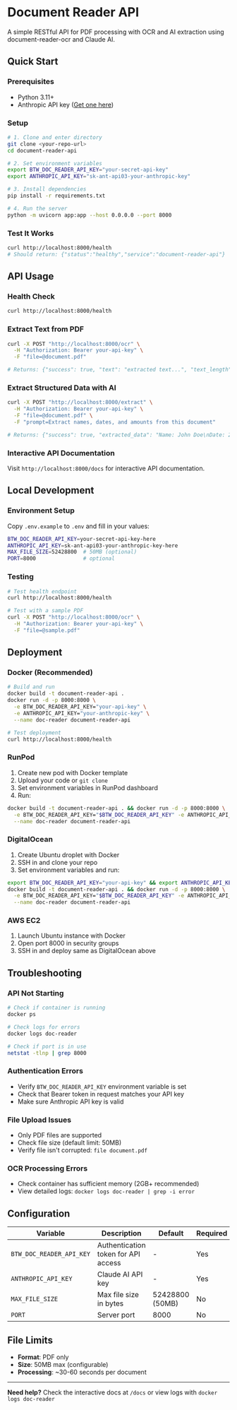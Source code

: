 # Document Reader API

A simple RESTful API for PDF processing with OCR and AI extraction using document-reader-ocr and Claude AI.

## Quick Start

### Prerequisites

- Python 3.11+
- Anthropic API key ([Get one here](https://console.anthropic.com/))

### Setup

```bash
# 1. Clone and enter directory
git clone <your-repo-url>
cd document-reader-api

# 2. Set environment variables
export BTW_DOC_READER_API_KEY="your-secret-api-key"
export ANTHROPIC_API_KEY="sk-ant-api03-your-anthropic-key"

# 3. Install dependencies
pip install -r requirements.txt

# 4. Run the server
python -m uvicorn app:app --host 0.0.0.0 --port 8000
```

### Test It Works

```bash
curl http://localhost:8000/health
# Should return: {"status":"healthy","service":"document-reader-api"}
```

## API Usage

### Health Check

```bash
curl http://localhost:8000/health
```

### Extract Text from PDF

```bash
curl -X POST "http://localhost:8000/ocr" \
  -H "Authorization: Bearer your-api-key" \
  -F "file=@document.pdf"

# Returns: {"success": true, "text": "extracted text...", "text_length": 1234}
```

### Extract Structured Data with AI

```bash
curl -X POST "http://localhost:8000/extract" \
  -H "Authorization: Bearer your-api-key" \
  -F "file=@document.pdf" \
  -F "prompt=Extract names, dates, and amounts from this document"

# Returns: {"success": true, "extracted_data": "Name: John Doe\nDate: 2024-01-15..."}
```

### Interactive API Documentation

Visit `http://localhost:8000/docs` for interactive API documentation.

## Local Development

### Environment Setup

Copy `.env.example` to `.env` and fill in your values:

```bash
BTW_DOC_READER_API_KEY=your-secret-api-key-here
ANTHROPIC_API_KEY=sk-ant-api03-your-anthropic-key-here
MAX_FILE_SIZE=52428800  # 50MB (optional)
PORT=8000               # optional
```

### Testing

```bash
# Test health endpoint
curl http://localhost:8000/health

# Test with a sample PDF
curl -X POST "http://localhost:8000/ocr" \
  -H "Authorization: Bearer your-api-key" \
  -F "file=@sample.pdf"
```

## Deployment

### Docker (Recommended)

```bash
# Build and run
docker build -t document-reader-api .
docker run -d -p 8000:8000 \
  -e BTW_DOC_READER_API_KEY="your-api-key" \
  -e ANTHROPIC_API_KEY="your-anthropic-key" \
  --name doc-reader document-reader-api

# Test deployment
curl http://localhost:8000/health
```

### RunPod

1. Create new pod with Docker template
2. Upload your code or `git clone`
3. Set environment variables in RunPod dashboard
4. Run:

```bash
docker build -t document-reader-api . && docker run -d -p 8000:8000 \
  -e BTW_DOC_READER_API_KEY="$BTW_DOC_READER_API_KEY" -e ANTHROPIC_API_KEY="$ANTHROPIC_API_KEY" \
  --name doc-reader document-reader-api
```

### DigitalOcean

1. Create Ubuntu droplet with Docker
2. SSH in and clone your repo
3. Set environment variables and run:

```bash
export BTW_DOC_READER_API_KEY="your-api-key" && export ANTHROPIC_API_KEY="your-anthropic-key"
docker build -t document-reader-api . && docker run -d -p 8000:8000 \
  -e BTW_DOC_READER_API_KEY="$BTW_DOC_READER_API_KEY" -e ANTHROPIC_API_KEY="$ANTHROPIC_API_KEY" \
  --name doc-reader document-reader-api
```

### AWS EC2

1. Launch Ubuntu instance with Docker
2. Open port 8000 in security groups
3. SSH in and deploy same as DigitalOcean above

## Troubleshooting

### API Not Starting

```bash
# Check if container is running
docker ps

# Check logs for errors
docker logs doc-reader

# Check if port is in use
netstat -tlnp | grep 8000
```

### Authentication Errors

- Verify `BTW_DOC_READER_API_KEY` environment variable is set
- Check that Bearer token in request matches your API key
- Make sure Anthropic API key is valid

### File Upload Issues

- Only PDF files are supported
- Check file size (default limit: 50MB)
- Verify file isn't corrupted: `file document.pdf`

### OCR Processing Errors

- Check container has sufficient memory (2GB+ recommended)
- View detailed logs: `docker logs doc-reader | grep -i error`

## Configuration

| Variable                 | Description                         | Default         | Required |
| ------------------------ | ----------------------------------- | --------------- | -------- |
| `BTW_DOC_READER_API_KEY` | Authentication token for API access | -               | Yes      |
| `ANTHROPIC_API_KEY`      | Claude AI API key                   | -               | Yes      |
| `MAX_FILE_SIZE`          | Max file size in bytes              | 52428800 (50MB) | No       |
| `PORT`                   | Server port                         | 8000            | No       |

## File Limits

- **Format**: PDF only
- **Size**: 50MB max (configurable)
- **Processing**: ~30-60 seconds per document

---

**Need help?** Check the interactive docs at `/docs` or view logs with `docker logs doc-reader`
